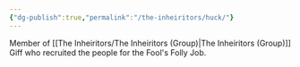 ```yaml
---
{"dg-publish":true,"permalink":"/the-inheiritors/huck/"}
---
```


Member of [[The Inheiritors/The Inheiritors (Group)\|The Inheiritors (Group)]]
Giff who recruited the people for the Fool's Folly Job.
